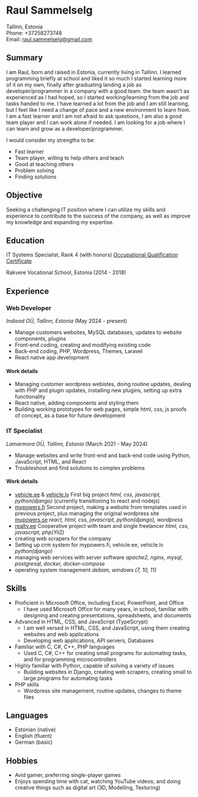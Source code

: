 # Raul Sammelselg

Tallinn, Estonia  
Phone: +37258273748  
Email: raul.sammelselg@gmail.com  

## Summary

I am Raul, born and raised in Estonia, currently living in Tallinn. I learned programming briefly at school and liked it so much I started learning more of it on my own, finally after graduating landing a job as developer/programmer in a company with a good team. the team wasn't as experienced as I had hoped, so I started working/learning from the job and tasks handed to me. I have learned a lot from the job and I am still learning, but I feel like I need a change of pace and a new environment to learn from. I am a fast learner and I am not afraid to ask questions, I am also a good team player and I can work alone if needed. I am looking for a job where I can learn and grow as a developer/programmer.

I would consider my strengths to be:

- Fast learner
- Team player, willing to help others and teach
- Good at teaching others
- Problem solving
- Finding solutions

## Objective

Seeking a challenging IT position where I can utilize my skills and experience to contribute to the success of the company, as well as improve my knowledge and expanding my expertise.

## Education

IT Systems Specialist, Rank 4 (with honors) [Occupational Qualification Certificate](https://www.kutseregister.ee/ctrl/en/Tunnistused/vaata/10693498/1)

Rakvere Vocational School, Estonia (2014 - 2018)

## Experience

### Web Developer

*Indiead OÜ, Tallinn, Estonia* (May 2024 - present)

- Manage customers websites, MySQL databases, updates to website components, plugins
- Front-end coding, creating and modifying existing code
- Back-end coding, PHP, Wordpress, Themes, Laravel
- React native app development

#### Work details

- Managing customer wordpress webistes, doing routine updates, dealing with PHP and plugin updates, installing new plugins, setting up extra functionality
- React native, adding components and styling them
- Building working prototypes for web pages, simple html, css, js proofs of concept, as a base for future development

### IT Specialist

*Lamarmora OÜ, Tallinn, Estonia* (March 2021 - May 2024)

- Manage websites and write front-end and back-end code using Python, JavaScript, HTML, and React
- Troubleshoot and find solutions to complex problems

#### Work details

- [vehicle.ee](https://vehicle.ee) & [vehicle.lv](https://vehicle.lv) First big project *html, css, javascript, python(django)* (currently transitioning to react and nodejs)
- [mypowers.fi](https://mypowers.fi) Second project, making a website from templates used in previous project, plus managing the original wordpress site [mypowers.se](https://mypowers.se) *react, html, css, javascript, python(django), wordpress*
- [realty.ee](https://www.realty.ee) Cooperative project with team and single freelancer *html, css, javascript, php(Yii2)*
- creating web scrapers for the company
- Setting up crm system for mypowers.fi, vehicle.ee, vehicle.lv *python(django)*
- managing web services with server software *apache2, nginx, mysql, postgresql, docker, docker-compose*
- operating system management *debian, windows (7, 10, 11)*

## Skills

- Proficient in Microsoft Office, including Excel, PowerPoint, and Office
  - I have used Microsoft Office for many years, in school, familiar with designing and creating presentations, spreadsheets, and documents
- Advanced in HTML, CSS, and JavaScript (TypeScrypt)
  - I am well versed in HTML, CSS, and JavaScript, using them creating websites and web applications
  - Developing web applications, API servers, Databases
- Familiar with C, C#, C++, PHP languages
  - Used C, C#, C++ for creating small programs for automating tasks, and for programming microcontrollers
- Highly familiar with Python, capable of solving a variety of issues
  - Building websites in Django, creating web scrapers, creating small to large programs for automating tasks
- PHP skills
  - Wordpress site management, routine updates, changes to theme files

## Languages

- Estonian (native)
- English (fluent)
- German (basic)

## Hobbies

- Avid gamer, preferring single-player games
- Enjoys spending time with cat, watching YouTube videos, and doing creative things such as digital art (3D, Modelling, Texturing)
